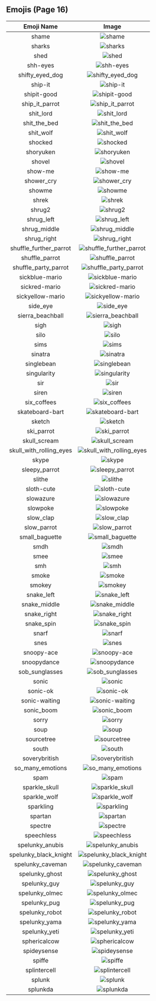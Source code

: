 
  ## Emojis (Page 16)
  |Emoji Name|Image|
  | :-: | :-: |
  |shame| ![shame](/output/shame.png)|
  |sharks| ![sharks](/output/sharks.png)|
  |shed| ![shed](/output/shed.png)|
  |shh-eyes| ![shh-eyes](/output/shh-eyes.png)|
  |shifty_eyed_dog| ![shifty_eyed_dog](/output/shifty_eyed_dog.gif)|
  |ship-it| ![ship-it](/output/ship-it.png)|
  |shipit-good| ![shipit-good](/output/shipit-good.png)|
  |ship_it_parrot| ![ship_it_parrot](/output/ship_it_parrot.gif)|
  |shit_lord| ![shit_lord](/output/shit_lord.png)|
  |shit_the_bed| ![shit_the_bed](/output/shit_the_bed.png)|
  |shit_wolf| ![shit_wolf](/output/shit_wolf.png)|
  |shocked| ![shocked](/output/shocked.gif)|
  |shoryuken| ![shoryuken](/output/shoryuken.gif)|
  |shovel| ![shovel](/output/shovel.png)|
  |show-me| ![show-me](/output/show-me)|
  |shower_cry| ![shower_cry](/output/shower_cry.png)|
  |showme| ![showme](/output/showme.jpg)|
  |shrek| ![shrek](/output/shrek.png)|
  |shrug2| ![shrug2](/output/shrug2.png)|
  |shrug_left| ![shrug_left](/output/shrug_left.png)|
  |shrug_middle| ![shrug_middle](/output/shrug_middle.png)|
  |shrug_right| ![shrug_right](/output/shrug_right.png)|
  |shuffle_further_parrot| ![shuffle_further_parrot](/output/shuffle_further_parrot.gif)|
  |shuffle_parrot| ![shuffle_parrot](/output/shuffle_parrot.gif)|
  |shuffle_party_parrot| ![shuffle_party_parrot](/output/shuffle_party_parrot.gif)|
  |sickblue-mario| ![sickblue-mario](/output/sickblue-mario.gif)|
  |sickred-mario| ![sickred-mario](/output/sickred-mario.gif)|
  |sickyellow-mario| ![sickyellow-mario](/output/sickyellow-mario.gif)|
  |side_eye| ![side_eye](/output/side_eye.png)|
  |sierra_beachball| ![sierra_beachball](/output/sierra_beachball.gif)|
  |sigh| ![sigh](/output/sigh.png)|
  |silo| ![silo](/output/silo.png)|
  |sims| ![sims](/output/sims.png)|
  |sinatra| ![sinatra](/output/sinatra.png)|
  |singlebean| ![singlebean](/output/singlebean.jpg)|
  |singularity| ![singularity](/output/singularity.jpg)|
  |sir| ![sir](/output/sir.png)|
  |siren| ![siren](/output/siren.gif)|
  |six_coffees| ![six_coffees](/output/six_coffees.png)|
  |skateboard-bart| ![skateboard-bart](/output/skateboard-bart.gif)|
  |sketch| ![sketch](/output/sketch.png)|
  |ski_parrot| ![ski_parrot](/output/ski_parrot.gif)|
  |skull_scream| ![skull_scream](/output/skull_scream.png)|
  |skull_with_rolling_eyes| ![skull_with_rolling_eyes](/output/skull_with_rolling_eyes.png)|
  |skype| ![skype](/output/skype.png)|
  |sleepy_parrot| ![sleepy_parrot](/output/sleepy_parrot.gif)|
  |slithe| ![slithe](/output/slithe.png)|
  |sloth-cute| ![sloth-cute](/output/sloth-cute.jpg)|
  |slowazure| ![slowazure](/output/slowazure)|
  |slowpoke| ![slowpoke](/output/slowpoke.jpg)|
  |slow_clap| ![slow_clap](/output/slow_clap.gif)|
  |slow_parrot| ![slow_parrot](/output/slow_parrot.gif)|
  |small_baguette| ![small_baguette](/output/small_baguette.png)|
  |smdh| ![smdh](/output/smdh.gif)|
  |smee| ![smee](/output/smee.jpg)|
  |smh| ![smh](/output/smh.gif)|
  |smoke| ![smoke](/output/smoke.gif)|
  |smokey| ![smokey](/output/smokey.png)|
  |snake_left| ![snake_left](/output/snake_left.png)|
  |snake_middle| ![snake_middle](/output/snake_middle.png)|
  |snake_right| ![snake_right](/output/snake_right.png)|
  |snake_spin| ![snake_spin](/output/snake_spin.gif)|
  |snarf| ![snarf](/output/snarf.png)|
  |snes| ![snes](/output/snes.png)|
  |snoopy-ace| ![snoopy-ace](/output/snoopy-ace.png)|
  |snoopydance| ![snoopydance](/output/snoopydance.gif)|
  |sob_sunglasses| ![sob_sunglasses](/output/sob_sunglasses.png)|
  |sonic| ![sonic](/output/sonic.gif)|
  |sonic-ok| ![sonic-ok](/output/sonic-ok.png)|
  |sonic-waiting| ![sonic-waiting](/output/sonic-waiting.gif)|
  |sonic_boom| ![sonic_boom](/output/sonic_boom.gif)|
  |sorry| ![sorry](/output/sorry.jpg)|
  |soup| ![soup](/output/soup.png)|
  |sourcetree| ![sourcetree](/output/sourcetree.png)|
  |south| ![south](/output/south.png)|
  |soverybritish| ![soverybritish](/output/soverybritish.png)|
  |so_many_emotions| ![so_many_emotions](/output/so_many_emotions.gif)|
  |spam| ![spam](/output/spam.jpg)|
  |sparkle_skull| ![sparkle_skull](/output/sparkle_skull.png)|
  |sparkle_wolf| ![sparkle_wolf](/output/sparkle_wolf.png)|
  |sparkling| ![sparkling](/output/sparkling.gif)|
  |spartan| ![spartan](/output/spartan.png)|
  |spectre| ![spectre](/output/spectre.png)|
  |speechless| ![speechless](/output/speechless.gif)|
  |spelunky_anubis| ![spelunky_anubis](/output/spelunky_anubis.png)|
  |spelunky_black_knight| ![spelunky_black_knight](/output/spelunky_black_knight.png)|
  |spelunky_caveman| ![spelunky_caveman](/output/spelunky_caveman.png)|
  |spelunky_ghost| ![spelunky_ghost](/output/spelunky_ghost.png)|
  |spelunky_guy| ![spelunky_guy](/output/spelunky_guy.png)|
  |spelunky_olmec| ![spelunky_olmec](/output/spelunky_olmec.png)|
  |spelunky_pug| ![spelunky_pug](/output/spelunky_pug.png)|
  |spelunky_robot| ![spelunky_robot](/output/spelunky_robot.png)|
  |spelunky_yama| ![spelunky_yama](/output/spelunky_yama.png)|
  |spelunky_yeti| ![spelunky_yeti](/output/spelunky_yeti.png)|
  |sphericalcow| ![sphericalcow](/output/sphericalcow.png)|
  |spideysense| ![spideysense](/output/spideysense.png)|
  |spiffe| ![spiffe](/output/spiffe.png)|
  |splintercell| ![splintercell](/output/splintercell.png)|
  |splunk| ![splunk](/output/splunk.png)|
  |splunkda| ![splunkda](/output/splunkda.png)|
  